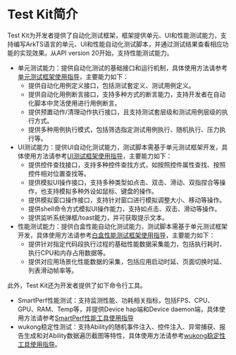 # Test Kit简介<!--test-api-->

<!--Kit: Test Kit-->
<!--Subsystem: Test-->
<!--Owner: @inter515-->
<!--Designer: @inter515-->
<!--Tester: @laonie666-->
<!--Adviser: @Brilliantry_Rui-->

Test Kit为开发者提供了自动化测试框架，框架提供单元、UI和性能测试能力，支持编写ArkTS语言的单元、UI和性能自动化测试脚本，并通过测试结果查看相应功能的实现效果。从API version 20开始，支持性能测试能力。

- 单元测试能力：提供自动化测试的基础接口和运行机制，具体使用方法请参考[单元测试框架使用指导](unittest-guidelines.md)，主要能力如下：
  - 提供自动化用例定义接口，包括测试套定义、测试用例定义。
  - 提供自动化用例断言接口，支持多种方式的断言能力，支持开发者在自动化脚本中灵活使用进行用例断言。
  - 提供预置动作/清理动作执行接口，且支持测试套层级和测试用例层级的执行方式。
  - 提供多种用例执行模式，包括筛选指定测试用例执行、随机执行、压力执行等。
- UI测试能力：提供UI自动化测试能力，测试脚本需基于单元测试框架开发，具体使用方法请参考[UI测试框架使用指导](uitest-guidelines.md)，主要能力如下：
  - 提供控件查找接口，支持多种控件查找方式，如按照控件属性查找、按照控件相对位置查找等。
  - 提供模拟UI操作接口，支持多种类型如点击、双击、滑动、双指捏合等操作，也支持模拟多种外设如鼠标、键盘的操作。
  - 提供模拟窗口操作接口，支持针对窗口进行模拟调整大小、移动等操作。
  - 提供shell命令方式模拟UI操作能力，支持如点击、双击、滑动等操作。
  - 提供监听系统弹框/toast能力，并可获取提示文本。
- 性能测试能力：提供白盒性能自动化测试能力，测试脚本需基于单元测试框架开发，具体使用方法请参考[白盒性能测试框架使用指导](perftest-guideline.md)，主要能力如下：
  - 提供针对指定代码段执行过程的基础性能数据采集能力，包括执行耗时、执行CPU和内存占用数据等。
  - 提供对应用场景化性能数据的采集，包括应用启动时延、页面切换时延、列表滑动帧率等。
<!--Del-->
此外，Test Kit还为开发者提供了如下命令行工具。

- SmartPerf性能测试：支持监测性能、功耗相关指标，包括FPS、CPU、GPU、RAM、Temp等，并提供Device hap端和Device daemon端，具体使用方法请参考[SmartPerf性能工具使用指导](smartperf-guidelines.md)
- wukong稳定性测试：支持Ability的随机事件注入、控件注入、异常捕获、报告生成和对Ability数据遍历截图等特性，具体使用方法请参考[wukong稳定性工具使用指导](wukong-guidelines.md)。
<!--DelEnd-->